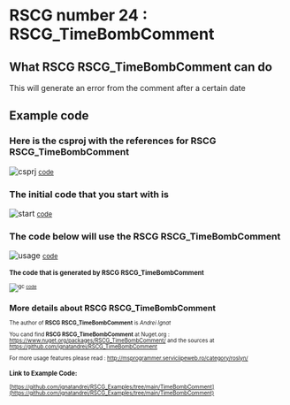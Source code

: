 
# RSCG number 24 : RSCG_TimeBombComment 


## What RSCG RSCG_TimeBombComment can do

This will generate an error from the comment after a certain date

## Example code 

### Here is the csproj with the references for RSCG RSCG_TimeBombComment

![csprj](http://ignatandrei.github.io/RSCG_Examples/images/RSCG_TimeBombComment/The.csproj.png)
<small>
[code](http://ignatandrei.github.io/RSCG_Examples/images/RSCG_TimeBombComment/The.csproj)
</small>


### The initial code that you start with is 


![start](http://ignatandrei.github.io/RSCG_Examples/images/RSCG_TimeBombComment/ExistingCode.cs.png)
<small>
[code](http://ignatandrei.github.io/RSCG_Examples/images/RSCG_TimeBombComment/ExistingCode.cs)
</small>

### The code below will use the RSCG RSCG_TimeBombComment 

![usage](http://ignatandrei.github.io/RSCG_Examples/images/RSCG_TimeBombComment/Usage.cs.png)
<small>
[code](http://ignatandrei.github.io/RSCG_Examples/images/RSCG_TimeBombComment/Usage.cs)
<small>


###  The code that is generated by RSCG RSCG_TimeBombComment

![gc](http://ignatandrei.github.io/RSCG_Examples/images/RSCG_TimeBombComment/GeneratedCode.cs.png)
<small>
[code](http://ignatandrei.github.io/RSCG_Examples/images/RSCG_TimeBombComment/GeneratedCode.cs)
</small>


## More details about RSCG RSCG_TimeBombComment

The author of **RSCG RSCG_TimeBombComment** is *Andrei Ignat*

You cand find **RSCG RSCG_TimeBombComment** at Nuget.org :    https://www.nuget.org/packages/RSCG_TimeBombComment/
and the sources at https://github.com/ignatandrei/RSCG_TimeBombComment

For more usage features please read : http://msprogrammer.serviciipeweb.ro/category/roslyn/ 


### Link to Example Code: 

[https://github.com/ignatandrei/RSCG_Examples/tree/main/TimeBombComment](https://github.com/ignatandrei/RSCG_Examples/tree/main/TimeBombComment)





